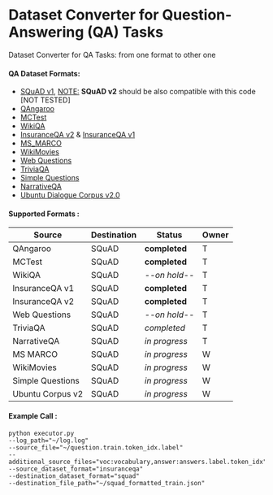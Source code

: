 # Dataset Converter for Question-Answering (QA) Tasks 
Dataset Converter for QA Tasks: from one format to other one

#### QA Dataset Formats:

* [SQuAD v1](https://github.com/rajpurkar/SQuAD-explorer/blob/master/dataset/dev-v1.1.json), <u>NOTE:</u> <b>SQuAD v2</b> should be also compatible with this code [NOT TESTED]
* [QAngaroo](http://bit.ly/2m0W32k)
* [MCTest](https://www.microsoft.com/en-us/research/publication/mctest-challenge-dataset-open-domain-machine-comprehension-text/)
* [WikiQA](https://aclweb.org/anthology/D15-1237)
* [InsuranceQA v2](https://github.com/shuzi/insuranceQA) & [InsuranceQA v1](https://github.com/shuzi/insuranceQA)
* [MS_MARCO](http://www.msmarco.org/)
* [WikiMovies](https://arxiv.org/abs/1606.03126)
* [Web Questions](https://www.microsoft.com/en-us/download/details.aspx?id=52763)
* [TriviaQA](http://nlp.cs.washington.edu/triviaqa/)
* [Simple Questions](https://arxiv.org/abs/1506.02075)
* [NarrativeQA](https://github.com/deepmind/narrativeqa)
* [Ubuntu Dialogue Corpus v2.0](https://github.com/rkadlec/ubuntu-ranking-dataset-creator)

#### Supported Formats :
Source | Destination | Status | Owner
------------ | ------------- | ------------- | -------------
QAngaroo| SQuAD| **completed**| T
MCTest| SQuAD| **completed**| T
WikiQA| SQuAD| *--on hold--*| T
InsuranceQA v1| SQuAD| **completed**| T
InsuranceQA v2| SQuAD| **completed**| T
Web Questions| SQuAD| *--on hold--*| T
TriviaQA| SQuAD| *completed*| T
NarrativeQA| SQuAD| *in progress*| T
MS MARCO| SQuAD| *in progress*| W
WikiMovies| SQuAD| *in progress*| W
Simple Questions| SQuAD| *in progress*| W
Ubuntu Corpus v2| SQuAD| *in progress*| W

#### Example Call :
```
python executor.py 
--log_path="~/log.log" 
--source_file="~/question.train.token_idx.label" 
--additional_source_files="voc:vocabulary,answer:answers.label.token_idx" 
--source_dataset_format="insuranceqa" 
--destination_dataset_format="squad" 
--destination_file_path="~/squad_formatted_train.json"
```